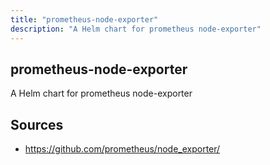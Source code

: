 ```yaml
---
title: "prometheus-node-exporter"
description: "A Helm chart for prometheus node-exporter"
---
```


## prometheus-node-exporter

A Helm chart for prometheus node-exporter

## Sources

- https://github.com/prometheus/node_exporter/
